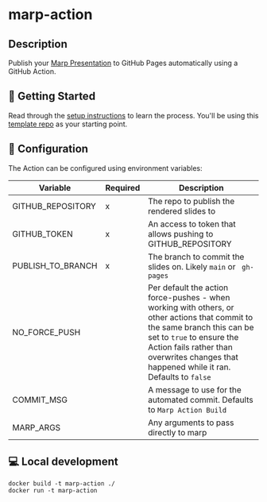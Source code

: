 # marp-action

## Description

Publish your [Marp Presentation](https://marp.app/) to GitHub Pages automatically using a GitHub Action.

## 🚀 Getting Started

Read through the [setup instructions](https://alexsci.com/test-marp-action/) to learn the process. You'll be using this [template repo](https://github.com/ralexander-phi/test-marp-action) as your starting point.

## 🔧 Configuration

The Action can be configured using environment variables:

| Variable | Required | Description |
| --- | --- | --- |
| GITHUB_REPOSITORY | x | The repo to publish the rendered slides to |
| GITHUB_TOKEN | x | An access to token that allows pushing to GITHUB_REPOSITORY |
| PUBLISH_TO_BRANCH | x | The branch to commit the slides on. Likely `main` or ` gh-pages`  |
| NO_FORCE_PUSH |  | Per default the action force-pushes - when working with others, or other actions that commit to the same branch this can be set to `true` to ensure the Action fails rather than overwrites changes that happened while it ran. Defaults to `false` |
| COMMIT_MSG |  | A message to use for the automated commit. Defaults to `Marp Action Build` |
| MARP_ARGS |  | Any arguments to pass directly to marp |

## 💻 Local development

    docker build -t marp-action ./
    docker run -t marp-action
